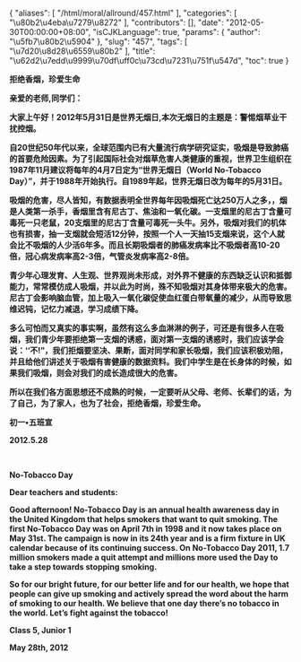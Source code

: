 {
    "aliases": [
        "/html/moral/allround/457.html"
    ],
    "categories": [
        "\u80b2\u4eba\u7279\u8272"
    ],
    "contributors": [],
    "date": "2012-05-30T00:00:00+08:00",
    "isCJKLanguage": true,
    "params": {
        "author": "\u5fb7\u80b2\u5904"
    },
    "slug": "457",
    "tags": [
        "\u7d20\u8d28\u6559\u80b2"
    ],
    "title": "\u62d2\u7edd\u9999\u70df\uff0c\u73cd\u7231\u751f\u547d",
    "toc": true
}

**拒绝香烟，珍爱生命**




**亲爱的老师,同学们：**




**大家上午好！2012年5月31日是世界无烟日,本次无烟日的主题是：警惕烟草业干扰控烟。**




**自20世纪50年代以来，全球范围内已有大量流行病学研究证实，吸烟是导致肺癌的首要危险因素。为了引起国际社会对烟草危害人类健康的重视，世界卫生组织在1987年11月建议将每年的4月7日定为“世界无烟日（World No-Tobacco Day）”，并于1988年开始执行。自1989年起，世界无烟日改为每年的5月31日。**




**吸烟的危害，尽人皆知，有数据表明全世界每年因吸烟死亡达250万人之多，，烟是人类第一杀手，香烟里含有尼古丁、焦油和一氧化碳。一支烟里的尼古丁含量可毒死一只老鼠，20支烟里的尼古丁含量可毒死一头牛。另外，吸烟对我们的机体也有损害，抽一支烟就会短活12分钟，按照一个人一天抽15支烟来说，这个人就会比不吸烟的人少活6年多。而且长期吸烟者的肺癌发病率比不吸烟者高10-20倍，冠心病发病率高2-3倍，气管炎发病率高2-8倍。**




**青少年心理发育、人生观、世界观尚未形成，对外界不健康的东西缺乏认识和抵御能力，常常模仿成人吸烟，并以此为时尚，殊不知吸烟对其身体带来极大的危害。尼古丁会影响脑血管，加上吸入一氧化碳促使血红蛋白带氧量的减少，从而导致思维迟钝，记忆力减退，学习成绩下降。**




**多么可怕而又真实的事实啊，虽然有这么多血淋淋的例子，可还是有很多人在吸烟，我们青少年要拒绝第一支烟的诱惑，面对第一支烟的诱惑时，我们应该学会说：‘‘不!”，我们拒烟要坚决、果断，面对同学和家长吸烟，我们应该积极劝阻，并且给他们讲述关于吸烟有害健康的数据资料。我们中学生是在长身体的时候，如果我们吸烟，则会对我们的成长造成很大的危害。**




**所以在我们各方面思想还不成熟的时候，一定要听从父母、老师、长辈们的话，为了自己，为了家人，也为了社会，拒绝香烟，珍爱生命。**




**初一•五班宣**




**2012.5.28**




  





**No-Tobacco Day**




**Dear teachers and students:**




**Good afternoon! No-Tobacco Day is an annual health awareness day in the United Kingdom that helps smokers that want to quit smoking. The first No-Tobacco Day was on April 7th in 1998 and it now takes place on May 31st. The campaign is now in its 24th year and is a firm fixture in UK calendar because of its continuing success. On No-Tobacco Day 2011, 1.7 million smokers made a quit attempt and millions more used the Day to take a step towards stopping smoking.**




**So for our bright future, for our better life and for our health, we hope that people can give up smoking and actively spread the word about the harm of smoking to our health. We believe that one day there’s no tobacco in the world. Let’s fight against the tobacco!**




**Class 5, Junior 1**




**May 28th, 2012**




  



